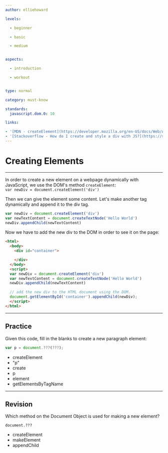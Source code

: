```yaml
---
author: elliehoward

levels:

  - beginner

  - basic

  - medium


aspects:

  - introduction

  - workout


type: normal

category: must-know

standards:
  javascript.dom.0: 10

links:

- '[MDN - createElement](https://developer.mozilla.org/en-US/docs/Web/API/Document/createElement)'
- '[Stackoverflow - How do I create and style a div with JS?](https://stackoverflow.com/questions/6840326/how-can-i-create-and-style-a-div-using-javascript)'
---
```


# Creating Elements

---

In order to create a new element on a webpage dynamically with JavaScript, we use the DOM's method `createElement`:  
`var newDiv = document.createElement('div')`

Then we can give the element some content. Let's make another tag dynamically and append it to the div tag.
```JavaScript
var newDiv = document.createElement('div')
var newTextContent = document.createTextNode('Hello World')
newDiv.appendChild(newTextContent)
```

Now we have to add the new div to the DOM in order to see it on the page:
```html
<html>
  <body>
    <div id="container">

    </div>
  </body>
  <script>
  var newDiv = document.createElement('div')
  var newTextContent = document.createTextNode('Hello World')
  newDiv.appendChild(newTextContent)

  // add the new div to the HTML document using the DOM.
  document.getElementById('container').appendChild(newDiv);
  </script>
</html>
```


---
## Practice

Given this code, fill in the blanks to create a new paragraph element:
```javascript
var p = document.???(???);
```

* createElement
* "p"
* create
* p
* element
* getElementsByTagName

---
## Revision

Which method on the Document Object is used for making a new element?

`document.???`  

* createElement
* makeElement
* appendChild
